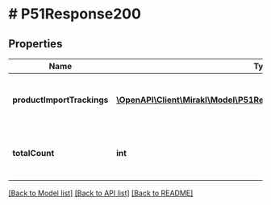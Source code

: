 # # P51Response200

## Properties

Name | Type | Description | Notes
------------ | ------------- | ------------- | -------------
**productImportTrackings** | [**\OpenAPI\Client\Mirakl\Model\P51Response200ProductImportTrackings[]**](P51Response200ProductImportTrackings.md) | List of product import status information | [optional]
**totalCount** | **int** | Total count of product import status information | [optional]

[[Back to Model list]](../../README.md#models) [[Back to API list]](../../README.md#endpoints) [[Back to README]](../../README.md)
